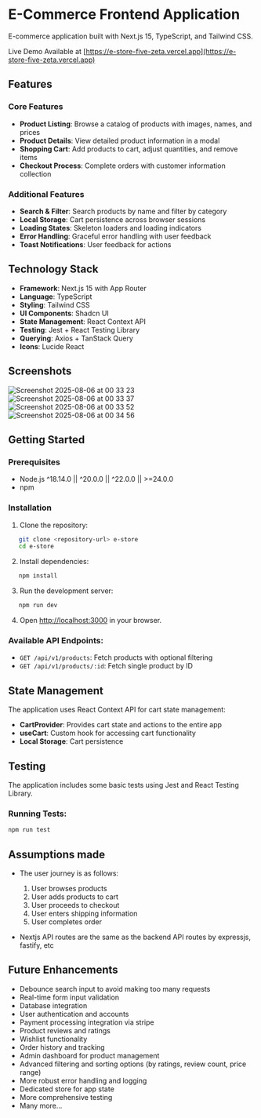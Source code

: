 # E-Commerce Frontend Application

E-commerce application built with Next.js 15, TypeScript, and Tailwind CSS.

Live Demo Available at [https://e-store-five-zeta.vercel.app](https://e-store-five-zeta.vercel.app)

## Features

### Core Features

- **Product Listing**: Browse a catalog of products with images, names, and prices
- **Product Details**: View detailed product information in a modal
- **Shopping Cart**: Add products to cart, adjust quantities, and remove items
- **Checkout Process**: Complete orders with customer information collection

### Additional Features

- **Search & Filter**: Search products by name and filter by category
- **Local Storage**: Cart persistence across browser sessions
- **Loading States**: Skeleton loaders and loading indicators
- **Error Handling**: Graceful error handling with user feedback
- **Toast Notifications**: User feedback for actions

## Technology Stack

- **Framework**: Next.js 15 with App Router
- **Language**: TypeScript
- **Styling**: Tailwind CSS
- **UI Components**: Shadcn UI
- **State Management**: React Context API
- **Testing**: Jest + React Testing Library
- **Querying**: Axios + TanStack Query
- **Icons**: Lucide React

## Screenshots

![Screenshot 2025-08-06 at 00 33 23](https://github.com/user-attachments/assets/6c505552-7ffd-4964-893a-cdd62171940e)
![Screenshot 2025-08-06 at 00 33 37](https://github.com/user-attachments/assets/703d5219-836f-4e75-bd37-ef05778bbe67)
![Screenshot 2025-08-06 at 00 33 52](https://github.com/user-attachments/assets/9a087d1f-585b-498e-987e-53107623aa75)
![Screenshot 2025-08-06 at 00 34 56](https://github.com/user-attachments/assets/ca66fe67-4700-45eb-a387-6af7dd7db22c)


## Getting Started

### Prerequisites

- Node.js ^18.14.0 || ^20.0.0 || ^22.0.0 || >=24.0.0
- npm

### Installation

1. Clone the repository:

```bash
   git clone <repository-url> e-store
   cd e-store
```

2. Install dependencies:

```bash
   npm install
```

3. Run the development server:

```bash
   npm run dev
```

4. Open [http://localhost:3000](http://localhost:3000) in your browser.

### Available API Endpoints:

- `GET /api/v1/products`: Fetch products with optional filtering
- `GET /api/v1/products/:id`: Fetch single product by ID

## State Management

The application uses React Context API for cart state management:

- **CartProvider**: Provides cart state and actions to the entire app
- **useCart**: Custom hook for accessing cart functionality
- **Local Storage**: Cart persistence

## Testing

The application includes some basic tests using Jest and React Testing Library.

### Running Tests:

```bash
npm run test
```

## Assumptions made

- The user journey is as follows:

  1. User browses products
  2. User adds products to cart
  3. User proceeds to checkout
  4. User enters shipping information
  5. User completes order

- Nextjs API routes are the same as the backend API routes by expressjs, fastify, etc

## Future Enhancements

- Debounce search input to avoid making too many requests
- Real-time form input validation
- Database integration
- User authentication and accounts
- Payment processing integration via stripe
- Product reviews and ratings
- Wishlist functionality
- Order history and tracking
- Admin dashboard for product management
- Advanced filtering and sorting options (by ratings, review count, price range)
- More robust error handling and logging
- Dedicated store for app state
- More comprehensive testing
- Many more...
